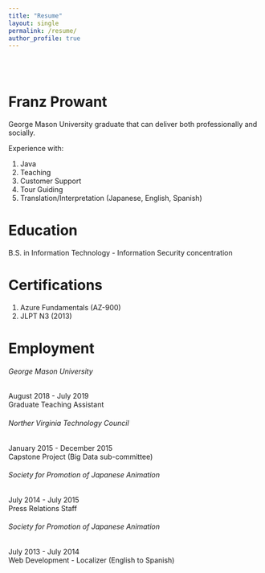 ```yaml
---
title: "Resume"
layout: single
permalink: /resume/
author_profile: true
---
```

<br><br>

# Franz Prowant
George Mason University graduate that can deliver both professionally and socially.

Experience with:
1. Java
2. Teaching
3. Customer Support
4. Tour Guiding
5. Translation/Interpretation (Japanese, English, Spanish)

# Education
B.S. in Information Technology - Information Security concentration


# Certifications
1. Azure Fundamentals (AZ-900)  
2. JLPT N3 (2013)

# Employment
###### George Mason University  
August 2018 - July 2019  
Graduate Teaching Assistant


###### Norther Virginia Technology Council  
January 2015 - December 2015  
Capstone Project (Big Data sub-committee)


###### Society for Promotion of Japanese Animation  
July 2014 - July 2015  
Press Relations Staff


###### Society for Promotion of Japanese Animation  
July 2013 - July 2014  
Web Development - Localizer (English to Spanish)
